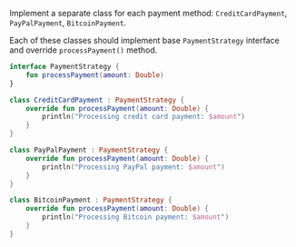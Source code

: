 Implement a separate class for each payment method: `CreditCardPayment`, `PayPalPayment`, `BitcoinPayment`. 

Each of these classes should implement base `PaymentStrategy` interface and override `processPayment()` method.

<div class="hint" title="Refactoring hint">

```kotlin
interface PaymentStrategy {
    fun processPayment(amount: Double)
}

class CreditCardPayment : PaymentStrategy {
    override fun processPayment(amount: Double) {
        println("Processing credit card payment: $amount")
    }
}

class PayPalPayment : PaymentStrategy {
    override fun processPayment(amount: Double) {
        println("Processing PayPal payment: $amount")
    }
}

class BitcoinPayment : PaymentStrategy {
    override fun processPayment(amount: Double) {
        println("Processing Bitcoin payment: $amount")
    }
}
```
</div>
